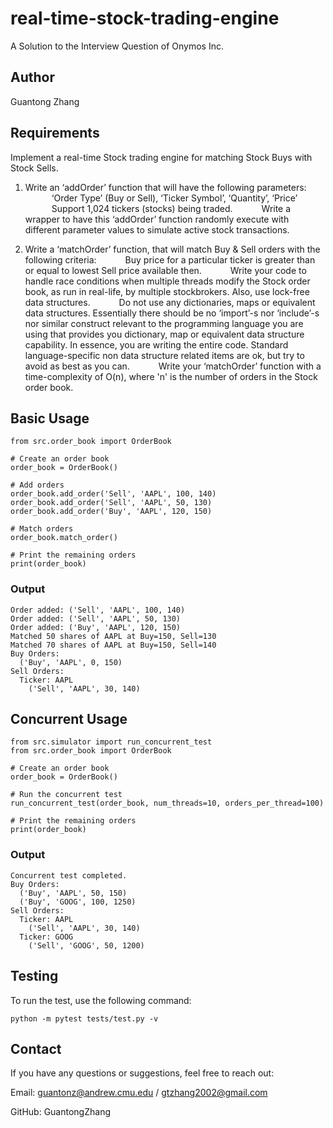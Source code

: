 # real-time-stock-trading-engine

A Solution to the Interview Question of Onymos Inc.

## Author

Guantong Zhang

## Requirements

Implement a real-time Stock trading engine for matching Stock Buys with Stock Sells.
1. Write an ‘addOrder’ function that will have the following parameters:
      ‘Order Type’ (Buy or Sell), ‘Ticker Symbol’, ‘Quantity’, ‘Price’
      Support 1,024 tickers (stocks) being traded.
      Write a wrapper to have this ‘addOrder’ function randomly execute with different parameter values to simulate active stock transactions.

2. Write a ‘matchOrder’ function, that will match Buy & Sell orders with the following criteria:
      Buy price for a particular ticker is greater than or equal to lowest Sell price available then.
      Write your code to handle race conditions when multiple threads modify the Stock order book, as run in real-life, by multiple stockbrokers. Also, use lock-free data structures.
      Do not use any dictionaries, maps or equivalent data structures. Essentially there should be no ‘import’-s nor ‘include’-s nor similar construct relevant to the programming language you are using that provides you dictionary, map or equivalent data structure capability. In essence, you are writing the entire code. Standard language-specific non data structure related items are ok, but try to avoid as best as you can.
      Write your ‘matchOrder’ function with a time-complexity of O(n), where 'n' is the number of orders in the Stock order book.

## Basic Usage

    from src.order_book import OrderBook

    # Create an order book
    order_book = OrderBook()

    # Add orders
    order_book.add_order('Sell', 'AAPL', 100, 140)
    order_book.add_order('Sell', 'AAPL', 50, 130)
    order_book.add_order('Buy', 'AAPL', 120, 150)

    # Match orders
    order_book.match_order()

    # Print the remaining orders
    print(order_book)
    
### Output
    Order added: ('Sell', 'AAPL', 100, 140)
    Order added: ('Sell', 'AAPL', 50, 130)
    Order added: ('Buy', 'AAPL', 120, 150)
    Matched 50 shares of AAPL at Buy=150, Sell=130
    Matched 70 shares of AAPL at Buy=150, Sell=140
    Buy Orders:
      ('Buy', 'AAPL', 0, 150)
    Sell Orders:
      Ticker: AAPL
        ('Sell', 'AAPL', 30, 140)

## Concurrent Usage
    from src.simulator import run_concurrent_test
    from src.order_book import OrderBook
    
    # Create an order book
    order_book = OrderBook()
    
    # Run the concurrent test
    run_concurrent_test(order_book, num_threads=10, orders_per_thread=100)
    
    # Print the remaining orders
    print(order_book)
    
### Output
    Concurrent test completed.
    Buy Orders:
      ('Buy', 'AAPL', 50, 150)
      ('Buy', 'GOOG', 100, 1250)
    Sell Orders:
      Ticker: AAPL
        ('Sell', 'AAPL', 30, 140)
      Ticker: GOOG
        ('Sell', 'GOOG', 50, 1200)
    
## Testing

To run the test, use the following command:

    python -m pytest tests/test.py -v

## Contact

If you have any questions or suggestions, feel free to reach out:

Email: guantonz@andrew.cmu.edu / gtzhang2002@gmail.com

GitHub: GuantongZhang
